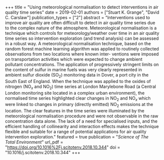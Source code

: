 +++
title = "Using meteorological normalisation to detect interventions in air quality time series"
date = 2019-02-01
authors = ["Stuart K. Grange", "David C. Carslaw"]
publication_types = ["2"]
abstract = "Interventions used to improve air quality are often difficult to detect in air quality time series due to the complex nature of the atmosphere. Meteorological normalisation is a technique which controls for meteorology/weather over time in an air quality time series so intervention exploration (and trend analysis) can be assessed in a robust way. A meteorological normalisation technique, based on the random forest machine learning algorithm was applied to routinely collected observations from two locations where known inter- ventions were imposed on transportation activities which were expected to change ambient pollutant concentrations. The application of progressively stringent limits on the content of sulfur in marine fuels was very clearly represented in ambient sulfur dioxide (SO$_2$) monitoring data in Dover, a port city in the South East of England. When the technique was applied to the oxides of nitrogen (NO$_x$ and NO$_2$) time series at London Marylebone Road (a Central London monitoring site located in a complex urban environment), the normalised time series highlighted clear changes in NO$_2$ and NO$_x$ which were linked to changes in primary (directly emitted) NO$_2$ emissions at the location. The clear features in the time series were illuminated by the meteorological normalisation procedure and were not observable in the raw concentration data alone. The lack of a need for specialised inputs, and the efficient handling of collinearity and interaction effects makes the technique flexible and suitable for a range of potential applications for air quality intervention exploration."
featured = true
publication = "*Science of The Total Environment*"
url_pdf = "https://doi.org/10.1016%2Fj.scitotenv.2018.10.344"
doi = "10.1016/j.scitotenv.2018.10.344"
+++

